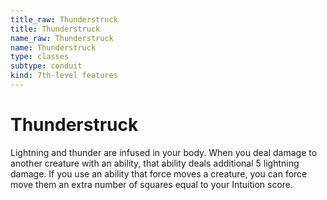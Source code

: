 ```yaml
---
title_raw: Thunderstruck
title: Thunderstruck
name_raw: Thunderstruck
name: Thunderstruck
type: classes
subtype: conduit
kind: 7th-level features
---
```


# Thunderstruck

Lightning and thunder are infused in your body. When you deal damage to another creature with an ability, that ability deals additional 5 lightning damage. If you use an ability that force moves a creature, you can force move them an extra number of squares equal to your Intuition score.
